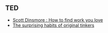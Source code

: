 ## TED

* [Scott Dinsmore : How to find work you love](https://www.ted.com/talks/scott_dinsmore_how_to_find_work_you_love#t-4913)
* [The surprising habits of original tinkers](https://www.ted.com/talks/adam_grant_the_surprising_habits_of_original_thinkers)
